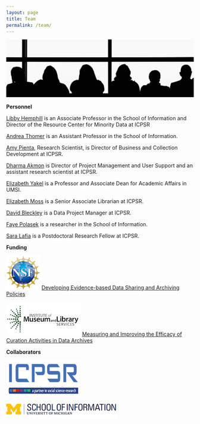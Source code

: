 ```yaml
---
layout: page
title: Team
permalink: /team/
---
```

![team](assets/team.jpg)

**Personnel**

[Libby Hemphill](https://www.icpsr.umich.edu/icpsrweb/content/about/staff-profile.html?node=1742) is an Associate Professor in the School of Information and Director of the Resource Center for Minority Data at ICPSR

[Andrea Thomer](http://www.si.umich.edu/people/andrea-thomer) is an Assistant Professor in the School of Information.

[Amy Pienta](https://www.icpsr.umich.edu/icpsrweb/content/about/staff-profile.html?node=1738), Research Scientist, is Director of Business and Collection Development at ICPSR.

[Dharma Akmon](https://www.icpsr.umich.edu/icpsrweb/content/about/staff-profile.html?node=1735) is Director of Project Management and User Support and an assistant research scientist at ICPSR.

[Elizabeth Yakel](http://www.si.umich.edu/people/elizabeth-yakel) is a Professor and Associate Dean for Academic Affairs in UMSI.

[Elizabeth Moss]() is a Senior Associate Librarian at ICPSR.

[David Bleckley]() is a Data Project Manager at ICPSR.

[Faye Polasek]() is a researcher in the School of Information.

[Sara Lafia](http://saralafia.com/) is a Postdoctoral Research Fellow at ICPSR.

**Funding**

![nsf](assets/nsf.png)
[Developing Evidence-based Data Sharing and Archiving Policies](https://nsf.gov/awardsearch/showAward?AWD_ID=1930645&HistoricalAwards=false)

![nsf](assets/imls.jpg)
[Measuring and Improving the Efficacy of Curation Activities in Data Archives](https://www.imls.gov/grants/awarded/lg-37-19-0134-19)

**Collaborators**

![icpsr](assets/icpsr.png)

![nsf](assets/umsi.png)

[jekyll-organization]: https://github.com/jekyll
